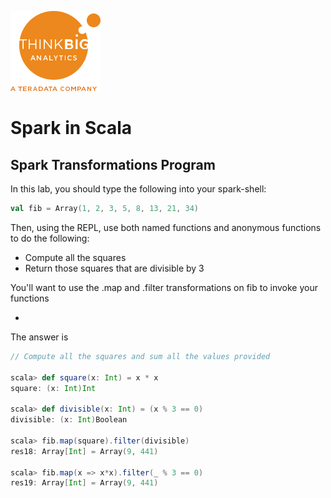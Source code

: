 ![](../../images/ThinkBig_logo_ORANGE-RGB_tiny.png)
# Spark in Scala
## Spark Transformations Program
In this lab, you should type the following into your spark-shell:

```scala
val fib = Array(1, 2, 3, 5, 8, 13, 21, 34)
```

Then, using the REPL, use both named functions and anonymous functions to do the following:

* Compute all the squares
* Return those squares that are divisible by 3

You'll want to use the .map and .filter transformations on fib to invoke your functions

-

The answer is

```scala
// Compute all the squares and sum all the values provided

scala> def square(x: Int) = x * x
square: (x: Int)Int

scala> def divisible(x: Int) = (x % 3 == 0)
divisible: (x: Int)Boolean

scala> fib.map(square).filter(divisible)
res18: Array[Int] = Array(9, 441)

scala> fib.map(x => x*x).filter(_ % 3 == 0)
res19: Array[Int] = Array(9, 441)

```

